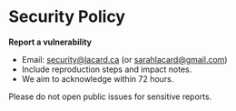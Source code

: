 # Security Policy

**Report a vulnerability**
- Email: security@lacard.ca (or sarahlacard@gmail.com)
- Include reproduction steps and impact notes.
- We aim to acknowledge within 72 hours.

Please do not open public issues for sensitive reports.
